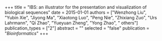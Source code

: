 +++
title = "IBS: an illustrator for the presentation and visualization of biological sequences"
date = 2015-01-01
authors = ["Wenzhong Liu", "Yubin Xie", "Jiyong Ma", "Xiaotong Luo", "Peng Nie", "Zhixiang Zuo", "Urs Lahrmann", "Qi Zhao", "Yueyuan Zheng", "Yong Zhao", " others"]
publication_types = ["2"]
abstract = ""
selected = "false"
publication = "*Bioinformatics*"
+++

